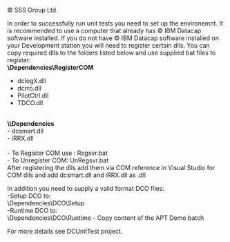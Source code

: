 © SSS Group Ltd.

In order to successfully run unit tests you need to set up the environemnt.
It is recommended to use a computer that already has © IBM Datacap software installed.
If you do not have © IBM Datacap software installed on your Development station you will need to register certain dlls.
You can copy required dlls to the folders listed below and use supplied bat files to register: <br/>
<b> \\Dependencies\\RegisterCOM </b><br/>
- dclogX.dll<br/>
- dcrro.dll<br/>
- PilotCtrl.dll<br/>
- TDCO.dll<br/>
<br/>
<b> \\Dependencies </b><br/>
- dcsmart.dll  <br/>
- iRRX.dll <br/>
<br/>
- To Register COM use : Regsvr.bat<br/>
- To Unregister COM: UnRegsvr.bat<br/>
After registering the dlls add them via COM reference in Visual Studio for COM dlls and add dcsmart.dll and iRRX.dll as .dll <br/>

In addition you need to supply a valid format DCO files: <br/>
-Setup DCO to:<br/>
\\Dependencies\\DCO\Setup<br/>
-Runtime DCO to:<br/>
\\Dependencies\\DCO\\Runtime - Copy content of the APT Demo batch


For more details see DCUnitTest project.
